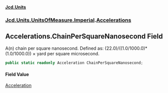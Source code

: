 #### [Jcd.Units](index.md 'index')
### [Jcd.Units.UnitsOfMeasure.Imperial](Jcd.Units.UnitsOfMeasure.Imperial.md 'Jcd.Units.UnitsOfMeasure.Imperial').[Accelerations](Accelerations.md 'Jcd.Units.UnitsOfMeasure.Imperial.Accelerations')

## Accelerations.ChainPerSquareNanosecond Field

A(n) chain per square nanosecond. Defined as: (22.0)/((1.0/1000.0)*(1.0/1000.0)) × yard per square microsecond.

```csharp
public static readonly Acceleration ChainPerSquareNanosecond;
```

#### Field Value
[Acceleration](Acceleration.md 'Jcd.Units.UnitTypes.Acceleration')